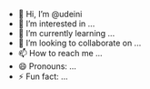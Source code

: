 - 👋 Hi, I’m @udeini
- 👀 I’m interested in ...
- 🌱 I’m currently learning ...
- 💞️ I’m looking to collaborate on ...
- 📫 How to reach me ...
- 😄 Pronouns: ...
- ⚡ Fun fact: ...

<!---
udeini/udeini is a ✨ special ✨ repository because its `README.md` (this file) appears on your GitHub profile.
You can click the Preview link to take a look at your changes.
--->
